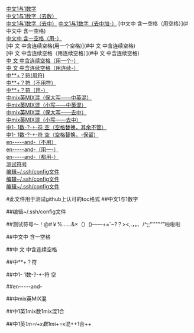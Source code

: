 [中文1与1数字](#中文1与1数字)  
[中文1与1数字（去数）](#中文与数字)  
[中文1与1数字（去中）](#11)
[中文1与1数字（去中加-）](#中文1-1数字)
[中文中 含一空格（用空格）](#中文中 含一空格)  
[中文中 含一空格（用-）](#中文中-含一空格)   
[中   文  中含连续空格(用一个空格)](#中 文 中含连续空格)  
[中   文  中含连续空格（用连续空格）](#中   文  中含连续空格)  
[中   文  中含连续空格（用一个-）](#中-文-中含连续空格)   
[中   文  中含连续空格（用连续-）](#中---文--中含连续空格)  
[中**+？符(用符)](#中**+？符)  
[中**+？符（不用符）](#中符)  
[中**+？符（用-）](#中？符)  
[中mix英MIX混（保大写——中英混）](#中mix英MIX混)  
[中mix英MIX混（小写——中英混）](#中mix英mix混)  
[中mix英MIX混（保大写——去中）](#mixMIX)  
[中mix英MIX混（小写——去中）](#mixmix)  
[中1- 1数-?-+-符 空（空格替换，其余不管）](#中1-1数符-空)  
[中1- 1数-?-+-符 空（空格替换，-保留）](#中1--1数---符-空)  
[en-----and-（不用）](#enand)   
[en-----and-（用一-）](#en-and-)  
[en-----and-（都用-）](#en-----and-)  
[测试符号](#测试符号啦啦啦)  
[编辑~/.ssh/config文件](#编辑~sshconfig文件)  
[编辑~/.ssh/config文件](#编辑-sshconfig文件)  
[编辑~/.ssh/config文件](#编辑sshconfig文件)  


#此文件用于测试github上认可的toc格式
##中文1与1数字

##编辑~/.ssh/config文件               

##测试符号～！@#￥%……&×（）()——+=`~?？><,.，。、\/^;;‘’''""“”啦啦啦


##中文中 含一空格

##中   文  中含连续空格

##中**+？符

##中1- 1数-?-+-符 空

##en-----and-

##中mix英MIX混

##中1英1mix数1mix混1合

##中*1*英*1m=i+x数1m*i+=x混++1合++

##